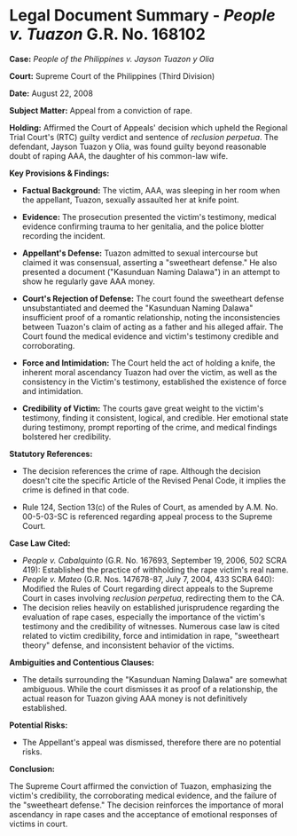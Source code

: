 # Legal Document Summary - *People v. Tuazon* G.R. No. 168102

**Case:** *People of the Philippines v. Jayson Tuazon y Olia*

**Court:** Supreme Court of the Philippines (Third Division)

**Date:** August 22, 2008

**Subject Matter:** Appeal from a conviction of rape.

**Holding:** Affirmed the Court of Appeals' decision which upheld the Regional Trial Court's (RTC) guilty verdict and sentence of *reclusion perpetua*. The defendant, Jayson Tuazon y Olia, was found guilty beyond reasonable doubt of raping AAA, the daughter of his common-law wife.

**Key Provisions & Findings:**

*   **Factual Background:** The victim, AAA, was sleeping in her room when the appellant, Tuazon, sexually assaulted her at knife point.

*   **Evidence:** The prosecution presented the victim's testimony, medical evidence confirming trauma to her genitalia, and the police blotter recording the incident.

*   **Appellant's Defense:** Tuazon admitted to sexual intercourse but claimed it was consensual, asserting a "sweetheart defense." He also presented a document ("Kasunduan Naming Dalawa") in an attempt to show he regularly gave AAA money.

*   **Court's Rejection of Defense:** The court found the sweetheart defense unsubstantiated and deemed the "Kasunduan Naming Dalawa" insufficient proof of a romantic relationship, noting the inconsistencies between Tuazon's claim of acting as a father and his alleged affair. The Court found the medical evidence and victim's testimony credible and corroborating.

*   **Force and Intimidation:** The Court held the act of holding a knife, the inherent moral ascendancy Tuazon had over the victim, as well as the consistency in the Victim's testimony, established the existence of force and intimidation.

*   **Credibility of Victim:** The courts gave great weight to the victim's testimony, finding it consistent, logical, and credible. Her emotional state during testimony, prompt reporting of the crime, and medical findings bolstered her credibility.

**Statutory References:**

*   The decision references the crime of rape. Although the decision doesn't cite the specific Article of the Revised Penal Code, it implies the crime is defined in that code.

*   Rule 124, Section 13(c) of the Rules of Court, as amended by A.M. No. 00-5-03-SC is referenced regarding appeal process to the Supreme Court.

**Case Law Cited:**

*   *People v. Cabalquinto* (G.R. No. 167693, September 19, 2006, 502 SCRA 419): Established the practice of withholding the rape victim's real name.
*   *People v. Mateo* (G.R. Nos. 147678-87, July 7, 2004, 433 SCRA 640): Modified the Rules of Court regarding direct appeals to the Supreme Court in cases involving *reclusion perpetua*, redirecting them to the CA.
*   The decision relies heavily on established jurisprudence regarding the evaluation of rape cases, especially the importance of the victim's testimony and the credibility of witnesses. Numerous case law is cited related to victim credibility, force and intimidation in rape, "sweetheart theory" defense, and inconsistent behavior of the victims.

**Ambiguities and Contentious Clauses:**

*   The details surrounding the "Kasunduan Naming Dalawa" are somewhat ambiguous. While the court dismisses it as proof of a relationship, the actual reason for Tuazon giving AAA money is not definitively established.

**Potential Risks:**

*   The Appellant's appeal was dismissed, therefore there are no potential risks.

**Conclusion:**

The Supreme Court affirmed the conviction of Tuazon, emphasizing the victim's credibility, the corroborating medical evidence, and the failure of the "sweetheart defense." The decision reinforces the importance of moral ascendancy in rape cases and the acceptance of emotional responses of victims in court.
